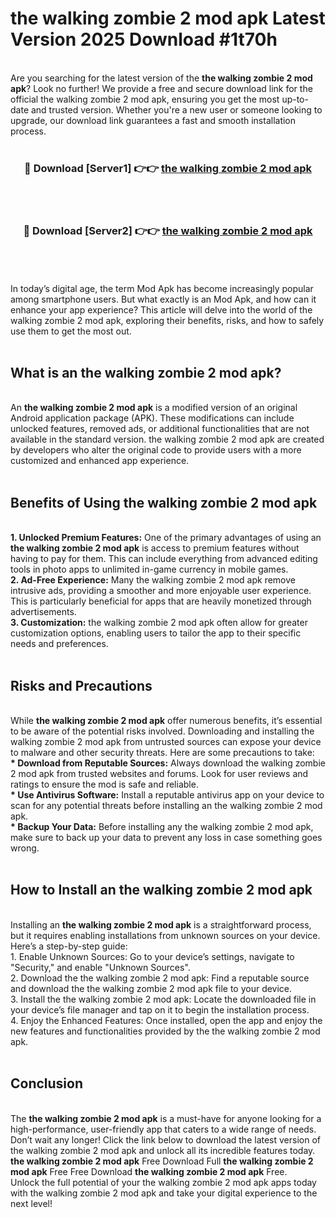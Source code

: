 # the walking zombie 2 mod apk Latest Version 2025 Download #1t70h<br>
<br>
Are you searching for the latest version of the <strong>the walking zombie 2 mod apk</strong>? Look no further! We provide a free and secure download link for the official the walking zombie 2 mod apk, ensuring you get the most up-to-date and trusted version. Whether you're a new user or someone looking to upgrade, our download link guarantees a fast and smooth installation process.
<br>
<br>
<div align="center">
<h3>🔴 Download [Server1] 👉👉 <a href="https://modyolo.store/the_walking_zombie_2_mod_apk">the walking zombie 2 mod apk</a></h3><br>
<br>
<h3>🔴 Download [Server2] 👉👉 <a href="https://modyolo.store/=the_walking_zombie_2_mod_apk">the walking zombie 2 mod apk</a></h3><br>
</div>
<br>
<br>
In today’s digital age, the term Mod Apk has become increasingly popular among smartphone users. But what exactly is an Mod Apk, and how can it enhance your app experience? This article will delve into the world of the walking zombie 2 mod apk, exploring their benefits, risks, and how to safely use them to get the most out.
<br>
<br>
<h2>What is an the walking zombie 2 mod apk?</h2>
<br>
An <strong>the walking zombie 2 mod apk</strong> is a modified version of an original Android application package (APK). These modifications can include unlocked features, removed ads, or additional functionalities that are not available in the standard version. the walking zombie 2 mod apk are created by developers who alter the original code to provide users with a more customized and enhanced app experience.
<br>
<br>
<h2>Benefits of Using the walking zombie 2 mod apk</h2>
<br>
<strong> 1. Unlocked Premium Features:</strong> One of the primary advantages of using an <strong>the walking zombie 2 mod apk</strong> is access to premium features without having to pay for them. This can include everything from advanced editing tools in photo apps to unlimited in-game currency in mobile games.
<br>
<strong> 2. Ad-Free Experience:</strong> Many the walking zombie 2 mod apk remove intrusive ads, providing a smoother and more enjoyable user experience. This is particularly beneficial for apps that are heavily monetized through advertisements.
<br>
<strong> 3. Customization:</strong> the walking zombie 2 mod apk often allow for greater customization options, enabling users to tailor the app to their specific needs and preferences.
<br>
<br>
<h2>Risks and Precautions</h2>
<br>
While <strong>the walking zombie 2 mod apk</strong> offer numerous benefits, it’s essential to be aware of the potential risks involved. Downloading and installing the walking zombie 2 mod apk from untrusted sources can expose your device to malware and other security threats. Here are some precautions to take:
<br>
<strong> * Download from Reputable Sources:</strong> Always download the walking zombie 2 mod apk from trusted websites and forums. Look for user reviews and ratings to ensure the mod is safe and reliable.
<br>
<strong> * Use Antivirus Software:</strong> Install a reputable antivirus app on your device to scan for any potential threats before installing an the walking zombie 2 mod apk.
<br>
<strong> * Backup Your Data:</strong> Before installing any the walking zombie 2 mod apk, make sure to back up your data to prevent any loss in case something goes wrong.
<br>
<br>
<h2>How to Install an the walking zombie 2 mod apk</h2>
<br>
Installing an <strong>the walking zombie 2 mod apk</strong> is a straightforward process, but it requires enabling installations from unknown sources on your device. Here’s a step-by-step guide:
<br>
 1. Enable Unknown Sources: Go to your device’s settings, navigate to "Security," and enable "Unknown Sources".
<br>
 2. Download the the walking zombie 2 mod apk: Find a reputable source and download the the walking zombie 2 mod apk file to your device.
<br>
 3. Install the the walking zombie 2 mod apk: Locate the downloaded file in your device’s file manager and tap on it to begin the installation process.
<br>
 4. Enjoy the Enhanced Features: Once installed, open the app and enjoy the new features and functionalities provided by the the walking zombie 2 mod apk.
<br>
<br>
<h2><strong>Conclusion</strong></h2>
<br>
The <strong>the walking zombie 2 mod apk</strong> is a must-have for anyone looking for a high-performance, user-friendly app that caters to a wide range of needs. Don’t wait any longer! Click the link below to download the latest version of the walking zombie 2 mod apk and unlock all its incredible features today.
<br>
<strong>the walking zombie 2 mod apk</strong> Free Download Full <strong>the walking zombie 2 mod apk</strong> Free Free Download <strong>the walking zombie 2 mod apk</strong> Free.
<br>
Unlock the full potential of your the walking zombie 2 mod apk apps today with the walking zombie 2 mod apk and take your digital experience to the next level!

